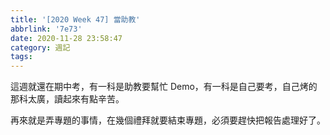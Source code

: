 ```yaml
---
title: '[2020 Week 47] 當助教'
abbrlink: '7e73'
date: 2020-11-28 23:58:47
category: 週記
tags:
---
```

這週就還在期中考，有一科是助教要幫忙 Demo，有一科是自己要考，自己烤的那科太廣，讀起來有點辛苦。
<!-- more -->
再來就是弄專題的事情，在幾個禮拜就要結束專題，必須要趕快把報告處理好了。